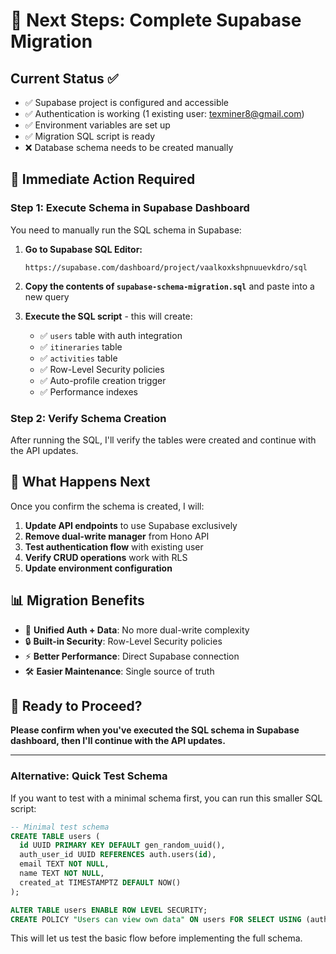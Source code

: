# 🚀 Next Steps: Complete Supabase Migration

## Current Status ✅
- ✅ Supabase project is configured and accessible
- ✅ Authentication is working (1 existing user: texminer8@gmail.com)
- ✅ Environment variables are set up
- ✅ Migration SQL script is ready
- ❌ Database schema needs to be created manually

## 🎯 Immediate Action Required

### Step 1: Execute Schema in Supabase Dashboard
You need to manually run the SQL schema in Supabase:

1. **Go to Supabase SQL Editor:**
   ```
   https://supabase.com/dashboard/project/vaalkoxkshpnuuevkdro/sql
   ```

2. **Copy the contents of `supabase-schema-migration.sql`** and paste into a new query

3. **Execute the SQL script** - this will create:
   - ✅ `users` table with auth integration
   - ✅ `itineraries` table  
   - ✅ `activities` table
   - ✅ Row-Level Security policies
   - ✅ Auto-profile creation trigger
   - ✅ Performance indexes

### Step 2: Verify Schema Creation
After running the SQL, I'll verify the tables were created and continue with the API updates.

## 🔄 What Happens Next
Once you confirm the schema is created, I will:

1. **Update API endpoints** to use Supabase exclusively
2. **Remove dual-write manager** from Hono API
3. **Test authentication flow** with existing user
4. **Verify CRUD operations** work with RLS
5. **Update environment configuration** 

## 📊 Migration Benefits
- 🎯 **Unified Auth + Data**: No more dual-write complexity
- 🔒 **Built-in Security**: Row-Level Security policies
- ⚡ **Better Performance**: Direct Supabase connection
- 🛠️ **Easier Maintenance**: Single source of truth

## 🚨 Ready to Proceed?
**Please confirm when you've executed the SQL schema in Supabase dashboard, then I'll continue with the API updates.**

---

### Alternative: Quick Test Schema
If you want to test with a minimal schema first, you can run this smaller SQL script:

```sql
-- Minimal test schema
CREATE TABLE users (
  id UUID PRIMARY KEY DEFAULT gen_random_uuid(),
  auth_user_id UUID REFERENCES auth.users(id),
  email TEXT NOT NULL,
  name TEXT NOT NULL,
  created_at TIMESTAMPTZ DEFAULT NOW()
);

ALTER TABLE users ENABLE ROW LEVEL SECURITY;
CREATE POLICY "Users can view own data" ON users FOR SELECT USING (auth.uid() = auth_user_id);
```

This will let us test the basic flow before implementing the full schema.